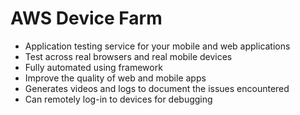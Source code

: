 # AWS Device Farm

- Application testing service for your mobile and web applications
- Test across real browsers and real mobile devices
- Fully automated using framework
- Improve the quality of web and mobile apps
- Generates videos and logs to document the issues encountered
- Can remotely log-in to devices for debugging